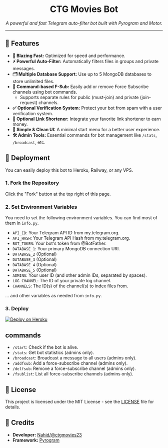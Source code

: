 <h1 align="center">
  CTG Movies Bot
</h1>

<p align="center">
  <i>A powerful and fast Telegram auto-filter bot built with Pyrogram and Motor.</i>
</p>

---

## 🌟 Features

- **🚀 Blazing Fast:** Optimized for speed and performance.
- **⚡ Powerful Auto-Filter:** Automatically filters files in groups and private messages.
- **🗂️ Multiple Database Support:** Use up to 5 MongoDB databases to store unlimited files.
- **🔐 Command-based F-Sub:** Easily add or remove Force Subscribe channels using bot commands.
  - Supports separate rules for public (must-join) and private (join-request) channels.
- **✅ Optional Verification System:** Protect your bot from spam with a user verification system.
- **🔗 Optional Link Shortener:** Integrate your favorite link shortener to earn money.
- **👤 Simple & Clean UI:** A minimal start menu for a better user experience.
- **🛠️ Admin Tools:** Essential commands for bot management like `/stats`, `/broadcast`, etc.

## 🚀 Deployment

You can easily deploy this bot to Heroku, Railway, or any VPS.

### 1. Fork the Repository

Click the "Fork" button at the top right of this page.

### 2. Set Environment Variables

You need to set the following environment variables. You can find most of them in `info.py`.

- `API_ID`: Your Telegram API ID from my.telegram.org.
- `API_HASH`: Your Telegram API Hash from my.telegram.org.
- `BOT_TOKEN`: Your bot's token from @BotFather.
- `DATABASE_1`: Your primary MongoDB connection URI.
- `DATABASE_2` (Optional)
- `DATABASE_3` (Optional)
- `DATABASE_4` (Optional)
- `DATABASE_5` (Optional)
- `ADMINS`: Your user ID (and other admin IDs, separated by spaces).
- `LOG_CHANNEL`: The ID of your private log channel.
- `CHANNELS`: The ID(s) of the channel(s) to index files from.

... and other variables as needed from `info.py`.

### 3. Deploy

[![Deploy on Heroku](https://www.herokucdn.com/deploy/button.svg)](https://heroku.com/deploy)

##  commands
- `/start`: Check if the bot is alive.
- `/stats`: Get bot statistics (admins only).
- `/broadcast`: Broadcast a message to all users (admins only).
- `/addfsub`: Add a force-subscribe channel (admins only).
- `/delfsub`: Remove a force-subscribe channel (admins only).
- `/fsublist`: List all force-subscribe channels (admins only).

## 📄 License

This project is licensed under the MIT License - see the [LICENSE](LICENSE) file for details.

## 🙏 Credits

- **Developer:** [Nahid/@ctgmovies23](https://t.me/ctgmovies23)
- **Framework:** [Pyrogram](https://pyrogram.org/)
